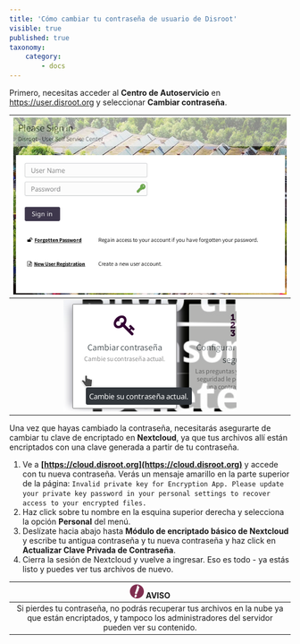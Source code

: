 ```yaml
---
title: 'Cómo cambiar tu contraseña de usuario de Disroot'
visible: true
published: true
taxonomy:
    category:
        - docs
---
```


Primero, necesitas acceder al **Centro de Autoservicio** en https://user.disroot.org y seleccionar **Cambiar contraseña**.

|![](en/user.png)|
|:--:|
|![](es/cambio.png)|

Una vez que hayas cambiado la contraseña, necesitarás asegurarte de cambiar tu clave de encriptado en **Nextcloud**, ya que tus archivos allí están encriptados con una clave generada a partir de tu contraseña.
1. Ve a **[https://cloud.disroot.org](https://cloud.disroot.org)** y accede con tu nueva contraseña.
Verás un mensaje amarillo en la parte superior de la página:
`Invalid private key for Encryption App. Please update your private key password in your personal settings to recover access to your encrypted files.`
2. Haz click sobre tu nombre en la esquina superior derecha y selecciona la opción **Personal** del menú.
3. Deslízate hacia abajo hasta **Módulo de encriptado básico de Nextcloud** y escribe tu antigua contraseña y tu nueva contraseña y haz click en **Actualizar Clave Privada de Contraseña**.
4. Cierra la sesión de Nextcloud y vuelve a ingresar. Eso es todo - ya estás listo y puedes ver tus archivos de nuevo.

|![](en/note.png) **AVISO**|
|:--:|
|Si pierdes tu contraseña, no podrás recuperar tus archivos en la nube ya que están encriptados, y tampoco los administradores del servidor pueden ver su contenido. |
